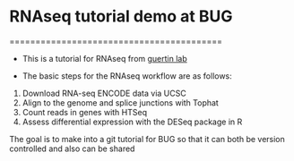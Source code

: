 # RNAseq tutorial demo at BUG
=========================================

- This is a tutorial for RNAseq from [guertin lab](http://guertinlab.org/wp-content/uploads/2015/02/ChIP_RNA_seq_analysis.pdf)

- The basic steps for the RNAseq workflow are as follows:

1. Download RNA-seq ENCODE data via UCSC
2. Align to the genome and splice junctions with Tophat
3. Count reads in genes with HTSeq
4. Assess differential expression with the DESeq package in R

The goal is to make into a git tutorial for BUG so that it can both be version controlled and also can be shared
